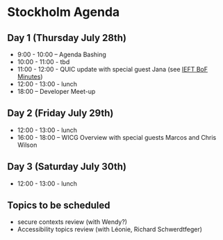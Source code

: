 # Stockholm Agenda

## Day 1 (Thursday July 28th)

* 9:00 - 10:00 – Agenda Bashing
* 10:00 - 11:00 - tbd
* 11:00 - 12:00 - QUIC update with special guest Jana (see [IEFT BoF Minutes](https://datatracker.ietf.org/meeting/96/materials.html))
* 12:00 - 13:00 - lunch
* 18:00 – Developer Meet-up

## Day 2 (Friday July 29th) 

* 12:00 - 13:00 - lunch
* 16:00 - 18:00 – WICG Overview with special guests Marcos and Chris Wilson

## Day 3 (Saturday July 30th)

* 12:00 - 13:00 - lunch

## Topics to be scheduled

* secure contexts review (with Wendy?)
* Accessibility topics review (with Léonie, Richard Schwerdtfeger)

